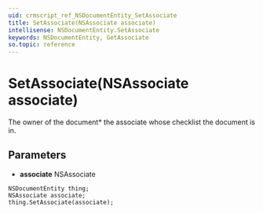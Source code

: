 ```yaml
---
uid: crmscript_ref_NSDocumentEntity_SetAssociate
title: SetAssociate(NSAssociate associate)
intellisense: NSDocumentEntity.SetAssociate
keywords: NSDocumentEntity, GetAssociate
so.topic: reference
---
```


# SetAssociate(NSAssociate associate)

The owner of the document* the associate whose checklist the document is in.

## Parameters

* **associate** NSAssociate

```crmscript
NSDocumentEntity thing;
NSAssociate associate;
thing.SetAssociate(associate);
```

